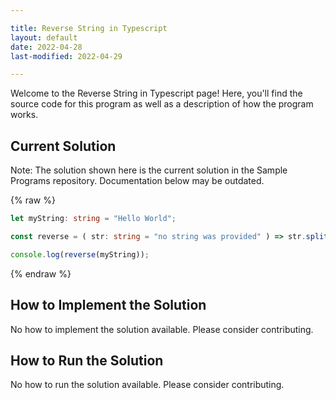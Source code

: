 ```yaml
---

title: Reverse String in Typescript
layout: default
date: 2022-04-28
last-modified: 2022-04-29

---
```


Welcome to the Reverse String in Typescript page! Here, you'll find the source code for this program as well as a description of how the program works.

## Current Solution

Note: The solution shown here is the current solution in the Sample Programs repository. Documentation below may be outdated.

{% raw %}

```Typescript
let myString: string = "Hello World";

const reverse = ( str: string = "no string was provided" ) => str.split("").reverse().join("");

console.log(reverse(myString));

```

{% endraw %}

## How to Implement the Solution

No how to implement the solution available. Please consider contributing.

## How to Run the Solution

No how to run the solution available. Please consider contributing.
